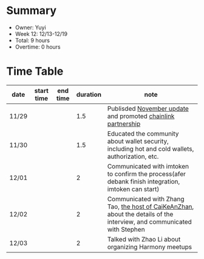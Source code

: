 # Summary
* Owner: Yuyi
* Week 12: 12/13-12/19
* Total: 9 hours
* Overtime: 0 hours

# Time Table
| date  | start time  | end time | duration  |  note |
|---|---|---|---|---|
| 11/29 |  |  | 1.5 | Publisded [November update](https://mp.weixin.qq.com/s/-bGkJ-7QHJD6H-UiIftJzQ) and promoted [chainlink partnership](https://mp.weixin.qq.com/s/19nR2OI_AnBDj0UYmYq_7g) |
| 11/30 |  |  | 1.5 | Educated the community about wallet security, including hot and cold wallets, authorization, etc. |
| 12/01 |  |  | 2 | Communicated with imtoken to confirm the process(afer debank finish integration, imtoken can start) |
| 12/02 |  |  | 2 | Communicated with Zhang Tao, [the host of CaiKeAnZhan](https://www.youtube.com/watch?v=nAyfd80dKQc&t=578s), about the details of the interview, and communicated with Stephen  |
| 12/03 |  |  | 2 | Talked with Zhao Li about organizing Harmony meetups |
